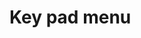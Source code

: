 <EuiPageHeader>
  <EuiPageHeaderSection>
    <EuiTitle @size="l">
      <h1>
        Key pad menu
      </h1>
    </EuiTitle>
  </EuiPageHeaderSection>
</EuiPageHeader>
